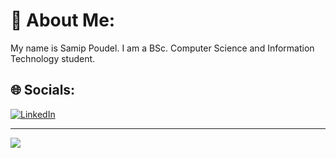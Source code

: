# 💫 About Me:
My name is Samip Poudel. I am a BSc. Computer Science and Information Technology student.


## 🌐 Socials:
[![LinkedIn](https://img.shields.io/badge/LinkedIn-%230077B5.svg?logo=linkedin&logoColor=white)](https://linkedin.com/in/samip-poudel123) 



---
[![](https://visitcount.itsvg.in/api?id=poudelsamip&icon=0&color=0)](https://visitcount.itsvg.in)

<!-- Proudly created with GPRM ( https://gprm.itsvg.in ) -->
